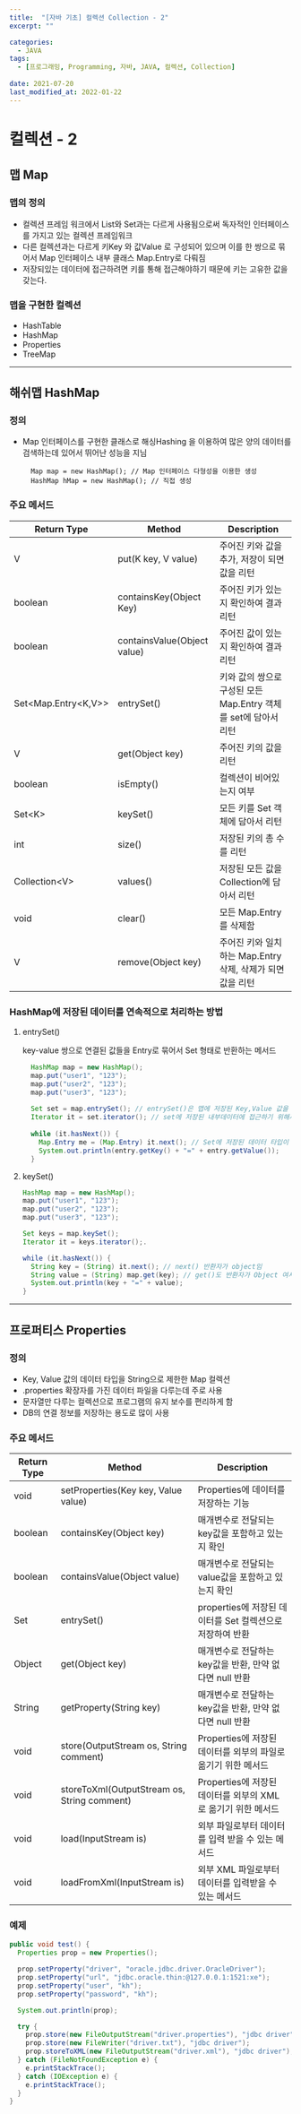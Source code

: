 ```yaml
---
title:  "[자바 기초] 컬렉션 Collection - 2"
excerpt: ""

categories:
  - JAVA
tags:
  - [프로그래밍, Programming, 자바, JAVA, 컬렉션, Collection]
 
date: 2021-07-20
last_modified_at: 2022-01-22
---
```


# 컬렉션 - 2

## 맵 Map

### 맵의 정의
- 컬렉션 프레임 워크에서 List와 Set과는 다르게 사용됨으로써 독자적인 인터페이스를 가지고 있는 컬렉션 프레임워크
- 다른 컬렉션과는 다르게 키Key 와 값Value 로 구성되어 있으며 이를 한 쌍으로 묶어서 Map 인터페이스 내부 클래스 Map.Entry로 다뤄짐
- 저장되있는 데이터에 접근하려면 키를 통해 접근해야하기 때문에 키는 고유한 값을 갖는다.

### 맵을 구현한 컬렉션
- HashTable
- HashMap
- Properties
- TreeMap

---

## 해쉬맵 HashMap

### 정의
  - Map 인터페이스를 구현한 클래스로 해싱Hashing 을 이용하여 많은 양의 데이터를 검색하는데 있어서 뛰어난 성능을 지님
    ```
      Map map = new HashMap(); // Map 인터페이스 다형성을 이용한 생성
      HashMap hMap = new HashMap(); // 직접 생성
    ```

### 주요 메서드

|Return Type            |Method                     |Description                |
|-----------------------|---------------------------|---------------------------|
|V                      |put(K key, V value)        |주어진 키와 값을 추가, 저장이 되면 값을 리턴 |
|boolean                |containsKey(Object Key)    |주어진 키가 있는지 확인하여 결과 리턴      |
|boolean                |containsValue(Object value)|주어진 값이 있는지 확인하여 결과 리턴      |
|Set\<Map.Entry\<K,V\>\>|entrySet()                 |키와 값의 쌍으로 구성된 모든 Map.Entry 객체를 set에 담아서 리턴|
|V                      |get(Object key)            |주어진 키의 값을 리턴               |
|boolean                |isEmpty()                  |컬렉션이 비어있는지 여부              |
|Set\<K\>               |keySet()                   |모든 키를 Set 객체에 담아서 리턴       |
|int                    |size()                     |저장된 키의 총 수를 리턴             |
|Collection\<V\>        |values()                   |저장된 모든 값을 Collection에 담아서 리턴|
|void                   |clear()                    |모든 Map.Entry를 삭제함          |
|V                      |remove(Object key)         |주어진 키와 일치하는 Map.Entry 삭제, 삭제가 되면 값을 리턴|


### HashMap에 저장된 데이터를 연속적으로 처리하는 방법
  1. entrySet()
  
      key-value 쌍으로 연결된 값들을 Entry로 묶어서 Set 형태로 반환하는 메서드
      ```java
        HashMap map = new HashMap();
        map.put("user1", "123");
        map.put("user2", "123");
        map.put("user3", "123");
  
        Set set = map.entrySet(); // entrySet()은 맵에 저장된 Key,Value 값을 Entry로 다뤄서 Set으로 반환
        Iterator it = set.iterator(); // set에 저장된 내부데이터에 접근하기 위해서 Iterator 생성
        
        while (it.hasNext()) {
          Map.Entry me = (Map.Entry) it.next(); // Set에 저장된 데이터 타입이 Map.Entry이기 때문에 iterator을 통해서 Map.Entry에 데이터를 다시 담는다
          System.out.println(entry.getKey() + "=" + entry.getValue());
        }
      ```
  
  2. keySet()
  
      ```java
      HashMap map = new HashMap();
      map.put("user1", "123");
      map.put("user2", "123");
      map.put("user3", "123");

      Set keys = map.keySet();
      Iterator it = keys.iterator();.

      while (it.hasNext()) {
        String key = (String) it.next(); // next() 반환자가 object임
        String value = (String) map.get(key); // get()도 반환자가 Object 여서 String으로 형변환
        System.out.println(key + "=" + value);
      }
      ```

---

## 프로퍼티스 Properties

### 정의
  - Key, Value 값의 데이터 타입을 String으로 제한한 Map 컬렉션
  - .properties 확장자를 가진 데이터 파일을 다루는데 주로 사용
  - 문자열만 다루는 컬렉션으로 프로그램의 유지 보수를 편리하게 함
  - DB의 연결 정보를 저장하는 용도로 많이 사용

### 주요 메서드

|Return Type            |Method                                     |Description                |
|-----------------------|-------------------------------------------|---------------------------|
|void                   |setProperties(Key key, Value value)        |Properties에 데이터를 저장하는 기능   |
|boolean                |containsKey(Object key)                    |매개변수로 전달되는 key값을 포함하고 있는지 확인|
|boolean                |containsValue(Object value)                |매개변수로 전달되는 value값을 포함하고 있는지 확인|
|Set                    |entrySet()                                 |properties에 저장된 데이터를 Set 컬렉션으로 저장하여 반환|
|Object                 |get(Object key)                            |매개변수로 전달하는 key값을 반환, 만약 없다면 null 반환|
|String                 |getProperty(String key)                    |매개변수로 전달하는 key값을 반환, 만약 없다면 null 반환|
|void                   |store(OutputStream os, String comment)     |Properties에 저장된 데이터를 외부의 파일로 옮기기 위한 메서드|
|void                   |storeToXml(OutputStream os, String comment)|Properties에 저장된 데이터를 외부의 XML로 옮기기 위한 메서드|
|void                   |load(InputStream is)                       |외부 파일로부터 데이터를 입력 받을 수 있는 메서드|
|void                   |loadFromXml(InputStream is)                |외부 XML 파일로부터 데이터를 입력받을 수 있는 메서드|

### 예제

```java
public void test() {
  Properties prop = new Properties();

  prop.setProperty("driver", "oracle.jdbc.driver.OracleDriver");
  prop.setProperty("url", "jdbc.oracle.thin:@127.0.0.1:1521:xe");
  prop.setProperty("user", "kh");
  prop.setProperty("password", "kh");

  System.out.println(prop);

  try {
    prop.store(new FileOutputStream("driver.properties"), "jdbc driver");
    prop.store(new FileWriter("driver.txt"), "jdbc driver");
    prop.storeToXML(new FileOutputStream("driver.xml"), "jdbc driver");
  } catch (FileNotFoundException e) {
    e.printStackTrace();
  } catch (IOException e) {
    e.printStackTrace();
  }
}
```
